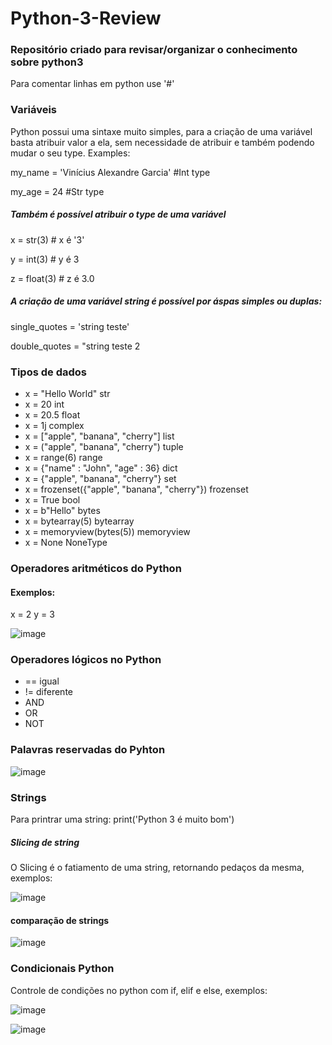# Python-3-Review
### Repositório criado para revisar/organizar o conhecimento sobre python3

Para comentar linhas em python use '#'

### Variáveis
Python possui uma sintaxe muito simples, para a criação de uma variável basta atribuir valor a ela, sem necessidade de atribuir e também podendo mudar o seu type.
Examples:

my_name = 'Vinícius Alexandre Garcia' #Int type

my_age = 24                           #Str type


##### Também é possível atribuir o type de uma variável 

x = str(3)    # x é '3'

y = int(3)    # y é 3

z = float(3)  # z é 3.0

##### A criação de uma variável string é possível por áspas simples ou duplas:

single_quotes = 'string teste'

double_quotes = "string teste 2

### Tipos de dados

* x = "Hello World"	str	
* x = 20	int	
* x = 20.5	float	
* x = 1j	complex	
* x = ["apple", "banana", "cherry"]	list	
* x = ("apple", "banana", "cherry")	tuple	
* x = range(6)	range	
* x = {"name" : "John", "age" : 36}	dict	
* x = {"apple", "banana", "cherry"}	set	
* x = frozenset({"apple", "banana", "cherry"})	frozenset	
* x = True	bool	
* x = b"Hello"	bytes	
* x = bytearray(5)	bytearray	
* x = memoryview(bytes(5))	memoryview	
* x = None	NoneType	

### Operadores aritméticos do Python
#### Exemplos:
x = 2
y = 3

![image](https://user-images.githubusercontent.com/66021970/182054058-b8fcf2a1-8d75-4d2b-ae82-b54108fee075.png)

### Operadores lógicos no Python
* == igual
* != diferente
* AND 
* OR
* NOT 

### Palavras reservadas do Pyhton

![image](https://user-images.githubusercontent.com/66021970/182054415-e212971d-aee2-4c7c-a903-926a75264996.png)

### Strings
Para printrar uma string:
print('Python 3 é muito bom')

##### Slicing de string
O Slicing é o fatiamento de uma string, retornando pedaços da mesma, exemplos:

![image](https://user-images.githubusercontent.com/66021970/182278489-72d905ae-36a0-4d21-950b-915771d3ce69.png)

#### comparação de strings
![image](https://user-images.githubusercontent.com/66021970/182280006-db5ade1b-f89d-4982-bb25-83ab73843ef9.png)


### Condicionais Python

Controle de condições no python com if, elif e else, exemplos:

![image](https://user-images.githubusercontent.com/66021970/182279106-45505df2-7900-4a8c-b977-cf7fc0122817.png)

![image](https://user-images.githubusercontent.com/66021970/182279403-cbb8517f-75bc-40d2-b6e1-70ed94caa8b3.png)



